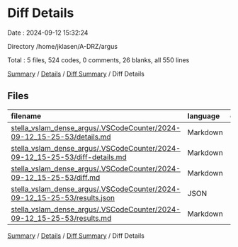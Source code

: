 # Diff Details

Date : 2024-09-12 15:32:24

Directory /home/jklasen/A-DRZ/argus

Total : 5 files,  524 codes, 0 comments, 26 blanks, all 550 lines

[Summary](results.md) / [Details](details.md) / [Diff Summary](diff.md) / Diff Details

## Files
| filename | language | code | comment | blank | total |
| :--- | :--- | ---: | ---: | ---: | ---: |
| [stella_vslam_dense_argus/.VSCodeCounter/2024-09-12_15-25-53/details.md](/stella_vslam_dense_argus/.VSCodeCounter/2024-09-12_15-25-53/details.md) | Markdown | 380 | 0 | 6 | 386 |
| [stella_vslam_dense_argus/.VSCodeCounter/2024-09-12_15-25-53/diff-details.md](/stella_vslam_dense_argus/.VSCodeCounter/2024-09-12_15-25-53/diff-details.md) | Markdown | 9 | 0 | 6 | 15 |
| [stella_vslam_dense_argus/.VSCodeCounter/2024-09-12_15-25-53/diff.md](/stella_vslam_dense_argus/.VSCodeCounter/2024-09-12_15-25-53/diff.md) | Markdown | 12 | 0 | 7 | 19 |
| [stella_vslam_dense_argus/.VSCodeCounter/2024-09-12_15-25-53/results.json](/stella_vslam_dense_argus/.VSCodeCounter/2024-09-12_15-25-53/results.json) | JSON | 1 | 0 | 0 | 1 |
| [stella_vslam_dense_argus/.VSCodeCounter/2024-09-12_15-25-53/results.md](/stella_vslam_dense_argus/.VSCodeCounter/2024-09-12_15-25-53/results.md) | Markdown | 122 | 0 | 7 | 129 |

[Summary](results.md) / [Details](details.md) / [Diff Summary](diff.md) / Diff Details